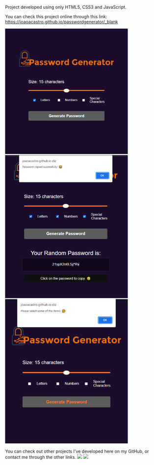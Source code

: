 Project developed using only HTML5, CSS3 and JavaScript.

You can check this project online through this link: https://joaoacastro.github.io/passwordgenerator/_blank

<img width="400em" src="./assets/prtscrn.png"> <img width="400em" src="./assets/prtscrn_2.png">
<img width="400em" src="./assets/prtscrn_err.png">

You can check out other projects I've developed here on my GitHub, or contact me through the other links.
<a href = "mailto:joaoaccastro@gmail.com"><img src="https://img.shields.io/badge/-Gmail-%23333?style=for-the-badge&logo=gmail&logoColor=white" target="_blank"></a>
<a href="https://www.linkedin.com/in/joao-ac-castro" target="_blank"><img src="https://img.shields.io/badge/-LinkedIn-%230077B5?style=for-the-badge&logo=linkedin&logoColor=white" target="_blank"></a>